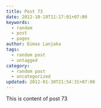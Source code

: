 ```yaml
---
title: Post 73
date: 2012-10-19T11:17:01+07:00
keywords:
  - random
  - post
  - pages
author: Dimas Lanjaka
tags:
  - random post
  - untagged
category:
  - random post
  - uncategorized
updated: 2012-01-30T21:54:31+07:00
---
```

This is content of post 73